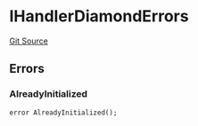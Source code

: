 # IHandlerDiamondErrors
[Git Source](https://github.com/thrackle-io/tron/blob/4f1430717249c90fcbde9d9572fe2ac92dc2c5d4/src/common/IErrors.sol)


## Errors
### AlreadyInitialized

```solidity
error AlreadyInitialized();
```

